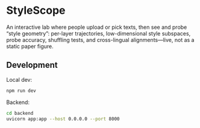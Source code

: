 # StyleScope

An interactive lab where people upload or pick texts, then see and probe “style geometry”: per-layer trajectories, low-dimensional style subspaces, probe accuracy, shuffling tests, and cross-lingual alignments—live, not as a static paper figure.

## Development

Local dev:

```bash
npm run dev
```

Backend:

```bash
cd backend
uvicorn app:app --host 0.0.0.0 --port 8000
```
